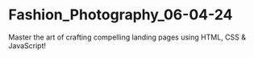 # Fashion_Photography_06-04-24
Master the art of crafting compelling landing pages using HTML, CSS &amp; JavaScript!
